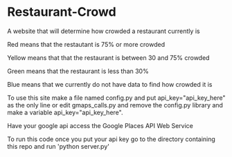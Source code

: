 # Restaurant-Crowd
A website that will determine how crowded a restaurant currently is

Red means that the restautant is 75% or more crowded

Yellow means that that the restaurant is between 30 and 75% crowded

Green means that the restaurant is less than 30%

Blue means that we currently do not have data to find how crowded it is

To use this site make a file named config.py and put api_key="api_key_here" as the only line or edit gmaps_calls.py and remove the config.py library and make a variable api_key="api_key_here".

Have your google api access the Google Places API Web Service

To run this code once you put your api key go to the directory containing this repo and run 'python server.py'
